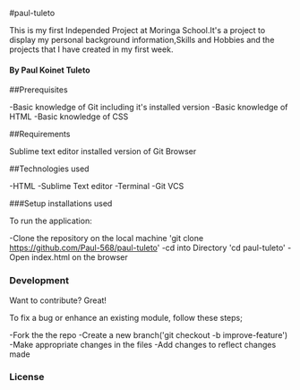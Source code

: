 #paul-tuleto

 This is my first Independed Project at Moringa School.It's a project to display my personal background information,Skills and Hobbies and the projects that I have created in my first week.

 #### By Paul Koinet Tuleto

##Prerequisites

-Basic knowledge of Git including it's installed version
-Basic knowledge of HTML 
-Basic knowledge of CSS

##Requirements

Sublime text editor
installed version of Git
Browser

##Technologies used

-HTML
-Sublime Text editor
-Terminal
-Git VCS

###Setup installations used

To run the application:

-Clone the repository on the local machine 'git clone https://github.com/Paul-568/paul-tuleto'
-cd into Directory 'cd paul-tuleto'
-Open index.html on the browser

### Development

Want to contribute? Great!

To fix a bug or enhance an existing module, follow these steps;

-Fork the the repo
-Create a new branch('git checkout -b improve-feature')
-Make appropriate changes in the files
-Add changes to reflect changes made

### License

